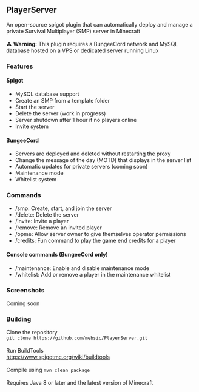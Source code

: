 ## PlayerServer
An open-source spigot plugin that can automatically deploy and manage a private Survival Multiplayer (SMP) server in Minecraft
<br><br>
:warning: <b>Warning:</b> This plugin requires a BungeeCord network and MySQL database hosted on a VPS or dedicated server running Linux

### Features
#### Spigot
<ul>
  <li>
    MySQL database support
  </li>
  <li>
    Create an SMP from a template folder
  </li>
  <li>
    Start the server
  </li>
  <li>
    Delete the server (work in progress)
  </li>
  <li>
    Server shutdown after 1 hour if no players online
  </li>
  <li>
    Invite system
  </li>
</ul>

#### BungeeCord
<ul>
  <li>
    Servers are deployed and deleted without restarting the proxy
  </li>
  <li>
    Change the message of the day (MOTD) that displays in the server list 
  </li>
  <li>
    Automatic updates for private servers (coming soon)
  </li>
  <li>
    Maintenance mode
  </li>
  <li>
    Whitelist system
  </li>
</ul>

### Commands
<ul>
  <li>
    /smp: Create, start, and join the server
  </li>
  <li>
    /delete: Delete the server
  </li>
  <li>
    /invite: Invite a player
  </li>
  <li>
    /remove: Remove an invited player
  </li>
  <li>
    /opme: Allow server owner to give themselves operator permissions
  </li>
  <li>
    /credits: Fun command to play the game end credits for a player 
  </li>
</ul>

#### Console commands (BungeeCord only)
<ul>
  <li>
    /maintenance: Enable and disable maintenance mode
  </li>
  <li>
    /whitelist: Add or remove a player in the maintenance whitelist
  </li>
</ul>

### Screenshots
Coming soon

### Building
Clone the repository
<br>
`git clone https://github.com/mebsic/PlayerServer.git`
<br><br>
Run BuildTools
<br>
<a href="https://www.spigotmc.org/wiki/buildtools" target="_blank">
  https://www.spigotmc.org/wiki/buildtools
</a>
<br><br>
Compile using `mvn clean package`
<br><br>
Requires Java 8 or later and the latest version of Minecraft
